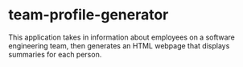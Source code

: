 # team-profile-generator
This application takes in information about employees on a software engineering team, then generates an HTML webpage that displays summaries for each person. 

